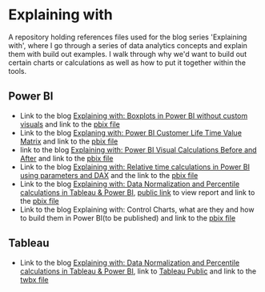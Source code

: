 # Explaining with
A repository holding references files used for the blog series 'Explaining with', where I go through a series of data analytics concepts and explain them with build out examples.
I walk through why we'd want to build out certain charts or calculations as well as how to put it together within the tools.

## Power BI
- Link to the blog [Explaining with: Boxplots in Power BI without custom visuals](https://www.thedataschool.co.uk/robbin-vernooij/power-bi-boxplots-without-custom-visuals/) and link to the [pbix file](https://github.com/Imba456/explaining_with/blob/main/Power%20BI/Box%20Plots%20without%20Custom%20Visuals.pbix)
- Link to the blog [Explaning with: Power BI Customer Life Time Value Matrix](https://www.thedataschool.co.uk/robbin-vernooij/power-bi-customer-lifetime-value/) and link to the [pbix file](https://github.com/Imba456/explaining_with/blob/main/Power%20BI/Customer%20Life%20Time%20Value%20Matrix.pbix)
- link to the blog [Explaining with: Power BI Visual Calculations Before and After](https://www.thedataschool.co.uk/robbin-vernooij/power-bi-visual-calculations-before-and-after/) and link to the [pbix file](https://github.com/Imba456/explaining_with/blob/main/Power%20BI/Visual%20Calculations%20before%20and%20after.pbix)
- Link to the blog [Explaining with: Relative time calculations in Power BI using parameters and DAX](https://www.thedataschool.co.uk/robbin-vernooij/relative-time-calculations-in-power-bi-using-parameters-and-dax/) and the link to the [pbix file](https://github.com/Imba456/explaining_with/blob/main/Power%20BI/Support%20Desk%20Ticket%20Relative%20Date%20Investigations.pbix)
- Link to the blog [Explaining with: Data Normalization and Percentile calculations in Tableau & Power BI](https://www.thedataschool.co.uk/robbin-vernooij/data-normalization-and-percentile-calculations-in-tableau-power-bi/), [public link](https://app.powerbi.com/view?r=eyJrIjoiYzkwNmUwYTEtMDE2Ni00NDc4LTkwMGUtOGI1YmQwMWExMjNmIiwidCI6ImNlZjk5OTUzLWM0OTYtNGE4MS1iMDYxLTNlYmU1ODRjY2ZjYyIsImMiOjh9) to view report and link to the [pbix file](https://github.com/Imba456/explaining_with/blob/main/Power%20BI/Player%20Stats%20Normalization%20and%20Percentiles.pbix)
- Link to the blog Explaining with: Control Charts, what are they and how to build them in Power BI(to be published) and link to the [pbix file](https://github.com/Imba456/explaining_with/blob/main/Power%20BI/Control%20Charts.pbix)

## Tableau
- Link to the blog [Explaining with: Data Normalization and Percentile calculations in Tableau & Power BI](https://www.thedataschool.co.uk/robbin-vernooij/data-normalization-and-percentile-calculations-in-tableau-power-bi/), link to [Tableau Public](https://public.tableau.com/views/NRLPlayerStats_17170609010770/NRLPlayerStats?:language=en-GB&:sid=&:display_count=n&:origin=viz_share_link) and link to the [twbx file](https://github.com/Imba456/explaining_with/blob/main/Tableau/Data%20Normalization.twbx)
